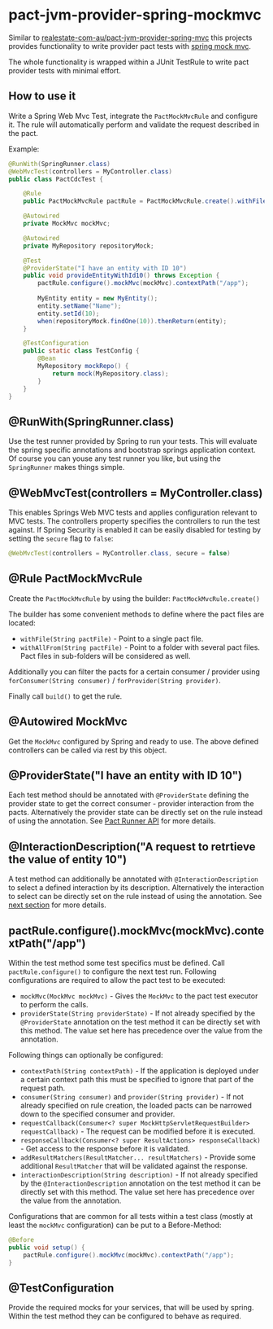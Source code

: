 # pact-jvm-provider-spring-mockmvc

Similar to [realestate-com-au/pact-jvm-provider-spring-mvc](https://github.com/realestate-com-au/pact-jvm-provider-spring-mvc) this projects provides functionality
to write provider pact tests with [spring mock mvc](http://docs.spring.io/spring-security/site/docs/current/reference/html/test-mockmvc.html). 

The whole functionality is wrapped within a JUnit TestRule to write pact provider tests with minimal effort. 

## How to use it

Write a Spring Web Mvc Test, integrate the `PactMockMvcRule` and configure it. The rule will automatically perform and validate the request described in the pact.

Example:
```java
@RunWith(SpringRunner.class)
@WebMvcTest(controllers = MyController.class)
public class PactCdcTest {

    @Rule
    public PactMockMvcRule pactRule = PactMockMvcRule.create().withFile("file:../pacts/my-pact.json").build();

    @Autowired
    private MockMvc mockMvc;

    @Autowired
    private MyRepository repositoryMock;

    @Test
    @ProviderState("I have an entity with ID 10")
    public void provideEntityWithId10() throws Exception {
        pactRule.configure().mockMvc(mockMvc).contextPath("/app");
        
        MyEntity entity = new MyEntity();
        entity.setName("Name");
        entity.setId(10);
        when(repositoryMock.findOne(10)).thenReturn(entity);
    }

    @TestConfiguration
    public static class TestConfig {
        @Bean
        MyRepository mockRepo() {
            return mock(MyRepository.class);
        }
    }
}
```

## @RunWith(SpringRunner.class)

Use the test runner provided by Spring to run your tests. This will evaluate the spring specific annotations and bootstrap springs application context.
Of course you can youse any test runner you like, but using the `SpringRunner` makes things simple.

## @WebMvcTest(controllers = MyController.class)

This enables Springs Web MVC tests and applies configuration relevant to MVC tests. The controllers property specifies the controllers to run the test against.
If Spring Security is enabled it can be easily disabled for testing by setting the `secure` flag to `false`:

```java
@WebMvcTest(controllers = MyController.class, secure = false)
```

## @Rule PactMockMvcRule

Create the `PactMockMvcRule` by using the builder: `PactMockMvcRule.create()`

The builder has some convenient methods to define where the pact files are located:

* `withFile(String pactFile)` - Point to a single pact file.
* `withAllFrom(String pactFile)` - Point to a folder with several pact files. Pact files in sub-folders will be considered as well.

Additionally you can filter the pacts for a certain consumer / provider using `forConsumer(String consumer)` / `forProvider(String provider)`.

Finally call `build()` to get the rule.

## @Autowired MockMvc

Get the `MockMvc` configured by Spring and ready to use. The above defined controllers can be called via rest by this object. 

## @ProviderState("I have an entity with ID 10")

Each test method should be annotated with `@ProviderState` defining the provider state to get the correct consumer - provider interaction from the pacts.
Alternatively the provider state can be directly set on the rule instead of using the annotation. See
[Pact Runner API](#pactRule.configure().mockMvc(mockMvc).contextPath("/app")) for more details.

## @InteractionDescription("A request to retrtieve the value of entity 10")

A test method can additionally be annotated with `@InteractionDescription` to select a defined interaction by its description.
Alternatively the interaction to select can be directly set on the rule instead of using the annotation. See
[next section](#pactRule.configure().mockMvc(mockMvc).contextPath("/app")) for more details.

## pactRule.configure().mockMvc(mockMvc).contextPath("/app")

Within the test method some test specifics must be defined. Call `pactRule.configure()` to configure the next test run. Following configurations are required to
allow the pact test to be executed:

* `mockMvc(MockMvc mockMvc)` - Gives the `MockMvc` to the pact test executor to perform the calls.
* `providerState(String providerState)` - If not already specified by the `@ProviderState` annotation on the test method it can be directly set with this method. The value set here has precedence over the value from the annotation.

Following things can optionally be configured:
 
* `contextPath(String contextPath)` - If the application is deployed under a certain context path this must be specified to ignore that part of the request path.
* `consumer(String consumer)` and `provider(String provider)` - If not already specified on rule creation, the loaded pacts can be narrowed down to the specified consumer and provider.
* `requestCallback(Consumer<? super MockHttpServletRequestBuilder> requestCallback)` - The request can be modified before it is executed.
* `responseCallback(Consumer<? super ResultActions> responseCallback)` - Get access to the response before it is validated.
* `addResultMatchers(ResultMatcher... resultMatchers)` - Provide some additional `ResultMatcher` that will be validated against the response.
* `interactionDescription(String description)` - If not already specified by the `@InteractionDescription` annotation on the test method it can be directly set with this method. The value set here has precedence over the value from the annotation.

Configurations that are common for all tests within a test class (mostly at least the `mockMvc` configuration) can be put to a Before-Method:

```java
@Before
public void setup() {
    pactRule.configure().mockMvc(mockMvc).contextPath("/app");
}
```

## @TestConfiguration

Provide the required mocks for your services, that will be used by spring. Within the test method they can be configured to behave as required.
